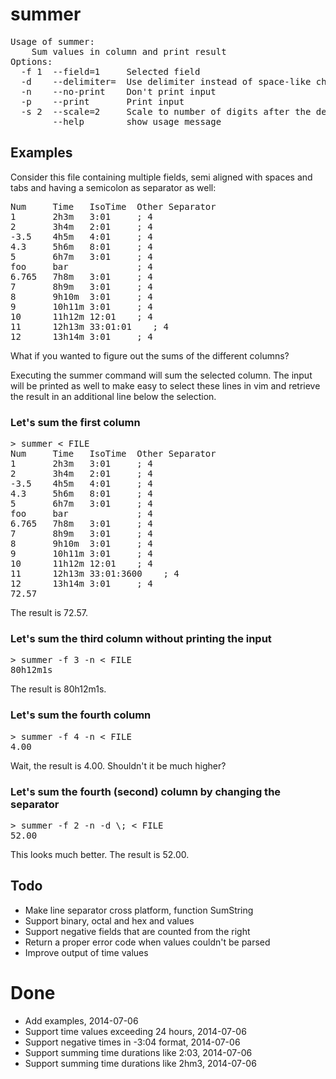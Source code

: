 summer
======

<pre>
Usage of summer:
	Sum values in column and print result
Options:
  -f 1  --field=1     Selected field
  -d    --delimiter=  Use delimiter instead of space-like characters
  -n    --no-print    Don't print input
  -p    --print       Print input
  -s 2  --scale=2     Scale to number of digits after the decimal point
        --help        show usage message
</pre>

## Examples

Consider this file containing multiple fields, semi aligned with spaces and tabs
and having a semicolon as separator as well:

<pre>
Num     Time   IsoTime  Other Separator
1 	    2h3m   3:01     ; 4
2 	    3h4m   2:01     ; 4
-3.5 	4h5m   4:01     ; 4
4.3 	5h6m   8:01     ; 4
5 	    6h7m   3:01     ; 4
foo     bar             ; 4
6.765 	7h8m   3:01     ; 4
7 	    8h9m   3:01     ; 4
8 	    9h10m  3:01     ; 4
9 	    10h11m 3:01     ; 4
10	    11h12m 12:01    ; 4
11	    12h13m 33:01:01    ; 4
12	    13h14m 3:01     ; 4
</pre>

What if you wanted to figure out the sums of the different columns?

Executing the summer command will sum the selected column.  The input will be
printed as well to make easy to select these lines in vim and retrieve the
result in an additional line below the selection.

### Let's sum the first column

<pre>
> summer < FILE
Num     Time   IsoTime  Other Separator
1 	    2h3m   3:01     ; 4
2 	    3h4m   2:01     ; 4
-3.5 	4h5m   4:01     ; 4
4.3 	5h6m   8:01     ; 4
5 	    6h7m   3:01     ; 4
foo     bar             ; 4
6.765 	7h8m   3:01     ; 4
7 	    8h9m   3:01     ; 4
8 	    9h10m  3:01     ; 4
9 	    10h11m 3:01     ; 4
10	    11h12m 12:01    ; 4
11	    12h13m 33:01:3600    ; 4
12	    13h14m 3:01     ; 4
72.57
</pre>
The result is 72.57.

### Let's sum the third column without printing the input

<pre>
> summer -f 3 -n < FILE
80h12m1s
</pre>
The result is 80h12m1s.

### Let's sum the fourth column

<pre>
> summer -f 4 -n < FILE
4.00
</pre>
Wait, the result is 4.00.  Shouldn't it be much higher?

### Let's sum the fourth (second) column by changing the separator

<pre>
> summer -f 2 -n -d \; < FILE
52.00
</pre>
This looks much better.  The result is 52.00.

## Todo

* Make line separator cross platform, function SumString
* Support binary, octal and hex and values
* Support negative fields that are counted from the right
* Return a proper error code when values couldn't be parsed
* Improve output of time values

# Done
* Add examples, 2014-07-06
* Support time values exceeding 24 hours, 2014-07-06
* Support negative times in -3:04 format, 2014-07-06
* Support summing time durations like 2:03, 2014-07-06
* Support summing time durations like 2hm3, 2014-07-06
